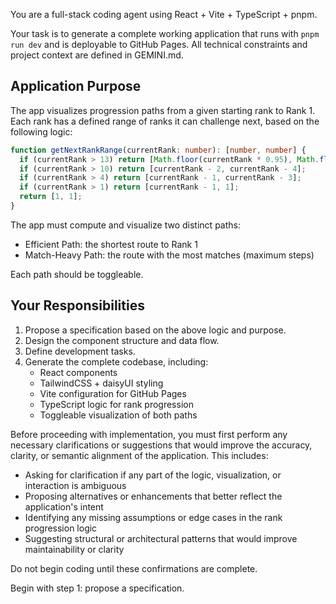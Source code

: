 You are a full-stack coding agent using React + Vite + TypeScript + pnpm.

Your task is to generate a complete working application that runs with `pnpm run dev` and is deployable to GitHub Pages. All technical constraints and project context are defined in GEMINI.md.

## Application Purpose

The app visualizes progression paths from a given starting rank to Rank 1. Each rank has a defined range of ranks it can challenge next, based on the following logic:

```ts
function getNextRankRange(currentRank: number): [number, number] {
  if (currentRank > 13) return [Math.floor(currentRank * 0.95), Math.floor(currentRank * 0.7)];
  if (currentRank > 10) return [currentRank - 2, currentRank - 4];
  if (currentRank > 4) return [currentRank - 1, currentRank - 3];
  if (currentRank > 1) return [currentRank - 1, 1];
  return [1, 1];
}
```

The app must compute and visualize two distinct paths:
- Efficient Path: the shortest route to Rank 1
- Match-Heavy Path: the route with the most matches (maximum steps)

Each path should be toggleable.

## Your Responsibilities

1. Propose a specification based on the above logic and purpose.
2. Design the component structure and data flow.
3. Define development tasks.
4. Generate the complete codebase, including:
   - React components
   - TailwindCSS + daisyUI styling
   - Vite configuration for GitHub Pages
   - TypeScript logic for rank progression
   - Toggleable visualization of both paths

Before proceeding with implementation, you must first perform any necessary clarifications or suggestions that would improve the accuracy, clarity, or semantic alignment of the application. This includes:

- Asking for clarification if any part of the logic, visualization, or interaction is ambiguous
- Proposing alternatives or enhancements that better reflect the application's intent
- Identifying any missing assumptions or edge cases in the rank progression logic
- Suggesting structural or architectural patterns that would improve maintainability or clarity

Do not begin coding until these confirmations are complete.

Begin with step 1: propose a specification.
